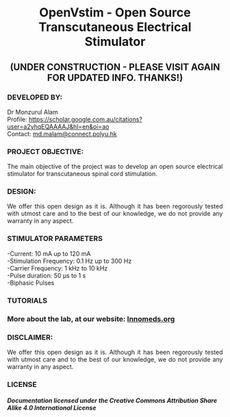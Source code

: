 # <P align="center"> OpenVstim - Open Source Transcutaneous Electrical Stimulator 

## <P align="center"> (UNDER CONSTRUCTION - PLEASE VISIT AGAIN FOR UPDATED INFO. THANKS!)
 
### DEVELOPED BY:
Dr Monzurul Alam <br/>
Profile: https://scholar.google.com.au/citations?user=a2yhqEQAAAAJ&hl=en&oi=ao <br/>
Contact: md.malam@connect.polyu.hk <br/>

### PROJECT OBJECTIVE:
<P align="justify"> The main objective of the project was to develop an open source electrical stimulator for transcutaneous spinal cord stimulation.

### DESIGN:
<P align="justify"> We offer this open design as it is. Although it has been regorously tested with utmost care and to the best of our knowledge, we do not provide any warranty in any aspect.

### STIMULATOR PARAMETERS
-Current: 10 mA up to 120 mA <br/>
-Stimulation Frequency: 0.1 Hz up to 300 Hz <br/>
-Carrier Frequency: 1 kHz to 10 kHz <br/>
-Pulse duration: 50 µs to 1 s <br/>
-Biphasic Pulses <br/>

### TUTORIALS

### More about the lab, at our website: [Innomeds.org](https://innomeds.org/)

### DISCLAIMER:
<P align="justify"> We offer this open design as it is. Although it has been regorously tested with utmost care and to the best of our knowledge, we do not provide any warranty in any aspect.

### LICENSE
##### Documentation licensed under the Creative Commons Attribution Share Alike 4.0 International License
